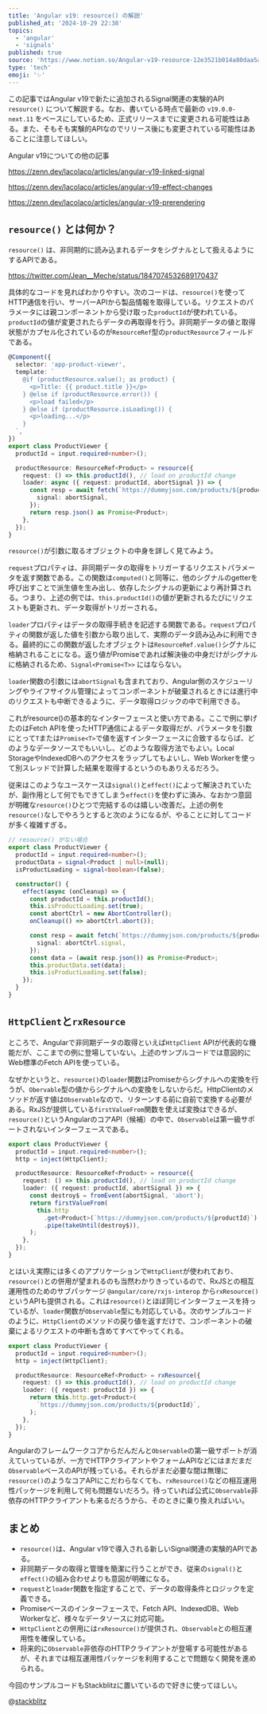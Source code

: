 ```yaml
---
title: 'Angular v19: resource() の解説'
published_at: '2024-10-29 22:38'
topics:
  - 'angular'
  - 'signals'
published: true
source: 'https://www.notion.so/Angular-v19-resource-12e3521b014a80daa5a9ed157e6bc9b1'
type: 'tech'
emoji: '✨'
---
```


この記事ではAngular v19で新たに追加されるSignal関連の実験的API `resource()` について解説する。なお、書いている時点で最新の `v19.0.0-next.11` をベースにしているため、正式リリースまでに変更される可能性はある。また、そもそも実験的APIなのでリリース後にも変更されている可能性はあることに注意してほしい。

Angular v19についての他の記事

https://zenn.dev/lacolaco/articles/angular-v19-linked-signal

https://zenn.dev/lacolaco/articles/angular-v19-effect-changes

https://zenn.dev/lacolaco/articles/angular-v19-prerendering

## `resource()` とは何か？

`resource()` は、非同期的に読み込まれるデータをシグナルとして扱えるようにするAPIである。

https://twitter.com/Jean__Meche/status/1847074532689170437

具体的なコードを見ればわかりやすい。次のコードは、`resource()`を使ってHTTP通信を行い、サーバーAPIから製品情報を取得している。リクエストのパラメータには親コンポーネントから受け取った`productId`が使われている。`productId`の値が変更されたらデータの再取得を行う。非同期データの値と取得状態がカプセル化されているのが`ResourceRef`型の`productResource`フィールドである。

```typescript
@Component({
  selector: 'app-product-viewer',
  template: `
    @if (productResource.value(); as product) {
      <p>Title: {{ product.title }}</p>
    } @else if (productResource.error()) {
      <p>load failed</p>
    } @else if (productResource.isLoading()) {
      <p>loading...</p>
    }
  `,
})
export class ProductViewer {
  productId = input.required<number>();

  productResource: ResourceRef<Product> = resource({
    request: () => this.productId(), // load on productId change
    loader: async ({ request: productId, abortSignal }) => {
      const resp = await fetch(`https://dummyjson.com/products/${productId}`, {
        signal: abortSignal,
      });
      return resp.json() as Promise<Product>;
    },
  });
}
```

`resource()`が引数に取るオブジェクトの中身を詳しく見てみよう。

`request`プロパティは、非同期データの取得をトリガーするリクエストパラメータを返す関数である。この関数は`computed()`と同等に、他のシグナルのgetterを呼び出すことで派生値を生み出し、依存したシグナルの更新により再計算される。つまり、上述の例では、`this.productId()`の値が更新されるたびにリクエストも更新され、データ取得がトリガーされる。

`loader`プロパティはデータの取得手続きを記述する関数である。`request`プロパティの関数が返した値を引数から取り出して、実際のデータ読み込みに利用できる。最終的にこの関数が返したオブジェクトは`ResourceRef.value()`シグナルに格納されることになる。返り値がPromiseであれば解決後の中身だけがシグナルに格納されるため、`Signal<Promise<T>>` にはならない。

`loader`関数の引数には`abortSignal`も含まれており、Angular側のスケジューリングやライフサイクル管理によってコンポーネントが破棄されるときには進行中のリクエストも中断できるように、データ取得ロジックの中で利用できる。

これがresource()の基本的なインターフェースと使い方である。ここで例に挙げたのはFetch APIを使ったHTTP通信によるデータ取得だが、パラメータを引数にとって`T`または`Promise<T>`で値を返すインターフェースに合致するならば、どのようなデータソースでもいいし、どのような取得方法でもよい。Local StorageやIndexedDBへのアクセスをラップしてもよいし、Web Workerを使って別スレッドで計算した結果を取得するというのもありえるだろう。

従来はこのようなユースケースは`signal()`と`effect()`によって解決されていたが、副作用として何でもできてしまう`effect()`を使わずに済み、なおかつ意図が明確な`resource()`ひとつで完結するのは嬉しい改善だ。上述の例を`resource()`なしでやろうとすると次のようになるが、やることに対してコードが多く複雑すぎる。

```typescript
// resource() がない場合
export class ProductViewer {
  productId = input.required<number>();
  productData = signal<Product | null>(null);
  isProductLoading = signal<boolean>(false);

  constructor() {
    effect(async (onCleanup) => {
      const productId = this.productId();
      this.isProductLoading.set(true);
      const abortCtrl = new AbortController();
      onCleanup(() => abortCtrl.abort());

      const resp = await fetch(`https://dummyjson.com/products/${productId}`, {
        signal: abortCtrl.signal,
      });
      const data = (await resp.json()) as Promise<Product>;
      this.productData.set(data);
      this.isProductLoading.set(false);
    });
  }
}
```

## `HttpClient`と`rxResource`

ところで、Angularで非同期データの取得といえば`HttpClient` APIが代表的な機能だが、ここまでの例に登場していない。上述のサンプルコードでは意図的にWeb標準のFetch APIを使っている。

なぜかというと、`resource()`の`loader`関数はPromiseからシグナルへの変換を行うが、`Obervable`型の値からシグナルへの変換をしないからだ。HttpClientのメソッドが返す値は`Observable`なので、リターンする前に自前で変換する必要がある。RxJSが提供している`firstValueFrom`関数を使えば変換はできるが、`resource()`というAngularのコアAPI（候補）の中で、`Observable`は第一級サポートされないインターフェースである。

```typescript
export class ProductViewer {
  productId = input.required<number>();
  http = inject(HttpClient);

  productResource: ResourceRef<Product> = resource({
    request: () => this.productId(), // load on productId change
    loader: ({ request: productId, abortSignal }) => {
      const destroy$ = fromEvent(abortSignal, 'abort');
      return firstValueFrom(
        this.http
          .get<Product>(`https://dummyjson.com/products/${productId}`)
          .pipe(takeUntil(destroy$)),
      );
    },
  });
}
```

とはいえ実際には多くのアプリケーションで`HttpClient`が使われており、`resource()`との併用が望まれるのも当然わかりきっているので、RxJSとの相互運用性のためのサブパッケージ `@angular/core/rxjs-interop` から`rxResource()`というAPIも提供される。これは`resource()`とほぼ同じインターフェースを持っているが、`loader`関数が`Observable`型にも対応している。次のサンプルコードのように、`HttpClient`のメソッドの戻り値を返すだけで、コンポーネントの破棄によるリクエストの中断も含めてすべてやってくれる。

```typescript
export class ProductViewer {
  productId = input.required<number>();
  http = inject(HttpClient);

  productResource: ResourceRef<Product> = rxResource({
    request: () => this.productId(), // load on productId change
    loader: ({ request: productId }) => {
      return this.http.get<Product>(
        `https://dummyjson.com/products/${productId}`,
      );
    },
  });
}
```

Angularのフレームワークコアからだんだんと`Observable`の第一級サポートが消えていっているが、一方でHTTPクライアントやフォームAPIなどにはまだまだ`Observable`ベースのAPIが残っている。それらがまだ必要な間は無理に`resource()`のようなコアAPIにこだわらなくても、`rxResource()`などの相互運用性パッケージを利用して何も問題ないだろう。待っていれば公式に`Observable`非依存のHTTPクライアントも来るだろうから、そのときに乗り換えればいい。

## まとめ

- `resource()`は、Angular v19で導入される新しいSignal関連の実験的APIである。
- 非同期データの取得と管理を簡潔に行うことができ、従来の`signal()`と`effect()`の組み合わせよりも意図が明確になる。
- `request`と`loader`関数を指定することで、データの取得条件とロジックを定義できる。
- Promiseベースのインターフェースで、Fetch API、IndexedDB、Web Workerなど、様々なデータソースに対応可能。
- `HttpClient`との併用には`rxResource()`が提供され、`Observable`との相互運用性を確保している。
- 将来的に`Observable`非依存のHTTPクライアントが登場する可能性があるが、それまでは相互運用性パッケージを利用することで問題なく開発を進められる。

今回のサンプルコードもStackblitzに置いているので好きに使ってほしい。

@[stackblitz](https://stackblitz.com/edit/stackblitz-starters-fb3yue?ctl=1&embed=1&file=src%2Fmain.ts)
